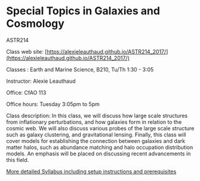 # Special Topics in Galaxies and Cosmology

ASTR214

Class web site: [https://alexieleauthaud.github.io/ASTR214_2017/](https://alexieleauthaud.github.io/ASTR214_2017/)

Classes : Earth and Marine Science, B210, Tu/Th 1:30 - 3:05 

Instructor: Alexie Leauthaud

Office: CfAO 113

Office hours: Tuesday 3:05pm to 5pm

Class description: In this class, we will discuss how large scale structures from inflationary perturbations, and how galaxies form in relation to the cosmic web. We will also discuss various probes of the large scale structure such as galaxy clustering, and gravitational lensing. Finally, this class will cover models for establishing the connection between galaxies and dark matter halos, such as abundance matching and halo occupation distribution models. An emphasis will be placed on discussing recent advancements in this field.

[More detailed Syllabus including setup instructions and prerequisites](https://www.dropbox.com/s/wywnralf8u4y4ed/syllabus_ASTR214_2017.pdf?dl=0)
